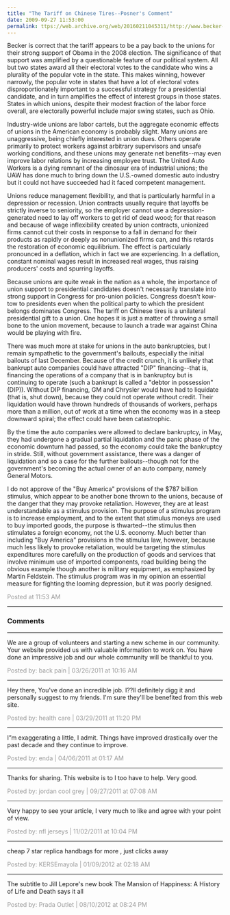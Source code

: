 ```yaml
---
title: "The Tariff on Chinese Tires--Posner's Comment"
date: 2009-09-27 11:53:00
permalink: ttps://web.archive.org/web/20160211045311/http://www.becker-posner-blog.com:80/2009/09/the-tariff-on-chinese-tires--posners-comment.html
---
```

Becker is correct that the tariff appears to be a pay back to the unions for their strong support of Obama in the 2008 election. The significance of that support was amplified by a questionable feature of our political system. All but two states award all their electoral votes to the candidate who wins a plurality of the popular vote in the state. This makes winning, however narrowly, the popular vote in states that have a lot of electoral votes disproportionately important to a successful strategy for a presidential candidate, and in turn amplifies the effect of interest groups in those states. States in which unions, despite their modest fraction of the labor force overall, are electorally powerful include major swing states, such as Ohio.

Industry-wide unions are labor cartels, but the aggregate economic effects of unions in the American economy is probably slight. Many unions are unaggressive, being chiefly interested in union dues. Others operate primarily to protect workers against arbitrary supervisors and unsafe working conditions, and these unions may generate net benefits--may even improve labor relations by increasing employee trust. The United Auto Workers is a dying remnant of the dinosaur era of industrial unions; the UAW has done much to bring down the U.S.-owned domestic auto industry but it could not have succeeded had it faced competent management.

Unions reduce management flexibility, and that is particularly harmful in a depression or recession. Union contracts usually require that layoffs be strictly inverse to seniority, so the employer cannot use a depression-generated need to lay off workers to get rid of dead wood; for that reason and because of wage inflexibility created by union contracts, unionized firms cannot cut their costs in response to a fall in demand for their products as rapidly or deeply as nonunionized firms can, and this retards the restoration of economic equilibrium. The effect is particularly pronounced in a deflation, which in fact we are experiencing. In a deflation, constant nominal wages result in increased real wages, thus raising producers' costs and spurring layoffs.

Because unions are quite weak in the nation as a whole, the importance of union support to presidential candidates doesn't necessarily translate into strong support in Congress for pro-union policies. Congress doesn't kow-tow to presidents even when the political party to which the president belongs dominates Congress. The tariff on Chinese tires is a unilateral presidential gift to a union. One hopes it is just a matter of throwing a small bone to the union movement, because to launch a trade war against China would be playing with fire.

There was much more at stake for unions in the auto bankruptcies, but I remain sympathetic to the government's bailouts, especially the initial bailouts of last December. Because of the credit crunch, it is unlikely that bankrupt auto companies could have attracted "DIP" financing--that is, financing the operations of a company that is in bankruptcy but is continuing to operate (such a bankrupt is called a "debtor in possession" (DIP)). Without DIP financing, GM and Chrysler would have had to liquidate (that is, shut down), because they could not operate without credit. Their liquidation would have thrown hundreds of thousands of workers, perhaps more than a million, out of work at a time when the economy was in a steep downward spiral; the effect could have been catastrophic.

By the time the auto companies were allowed to declare bankruptcy, in May, they had undergone a gradual partial liquidation and the panic phase of the economic downturn had passed, so the economy could take the bankruptcy in stride. Still, without government assistance, there was a danger of liquidation and so a case for the further bailouts--though not for the government's becoming the actual owner of an auto company, namely General Motors.

I do not approve of the "Buy America" provisions of the $787 billion stimulus, which appear to be another bone thrown to the unions, because of the danger that they may provoke retaliation. However, they are at least understandable as a stimulus provision. The purpose of a stimulus program is to increase employment, and to the extent that stimulus moneys are used to buy imported goods, the purpose is thwarted--the stimulus then stimulates a foreign economy, not the U.S. economy. Much better than including "Buy America" provisions in the stimulus law, however, because much less likely to provoke retaliation, would be targeting the stimulus expenditures more carefully on the production of goods and services that involve minimum use of imported components, road building being the obvious example though another is military equipment, as emphasized by Martin Feldstein. The stimulus program was in my opinion an essential measure for fighting the looming depression, but it was poorly designed.

<span style="color:#999">Posted at 11:53 AM</span>

<!-- more -->

---

### Comments

---

We are a group of volunteers and starting a new scheme in our community. Your website provided us with valuable information to work on. You have done an impressive job and our whole community will be thankful to you.

<span style="color:#999">Posted by: back pain | 03/26/2011 at 10:16 AM</span>

---

Hey there, You've done an incredible job. I??ll definitely digg it and personally suggest to my friends. I'm sure they'll be benefited from this web site.

<span style="color:#999">Posted by: health care | 03/29/2011 at 11:20 PM</span>

---

 I”m exaggerating a little, I admit. Things have improved drastically over the past decade and they continue to improve.

<span style="color:#999">Posted by: enda | 04/06/2011 at 01:17 AM</span>

---

Thanks for sharing. This website is to I too have to help. Very good.

<span style="color:#999">Posted by: jordan cool grey | 09/27/2011 at 07:08 AM</span>

---

Very happy to see your article, I very much to like and agree with your point of view.

<span style="color:#999">Posted by: nfl jerseys | 11/02/2011 at 10:04 PM</span>

---

cheap 7 star replica handbags  for more   , just clicks away

<span style="color:#999">Posted by: KERSEmayola | 01/09/2012 at 02:18 AM</span>

---

The subtitle to Jill Lepore's new book The Mansion of Happiness: A History of Life and Death says it all

<span style="color:#999">Posted by: Prada Outlet | 08/10/2012 at 08:24 PM</span>